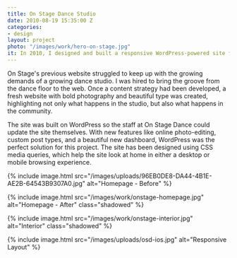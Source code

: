```yaml
---
title: On Stage Dance Studio
date: 2010-08-19 15:35:00 Z
categories:
- design
layout: project
photo: "/images/work/hero-on-stage.jpg"
it: In 2010, I designed and built a responsive WordPress-powered site for Stratford's leading dance studio, 
---
```


On Stage's previous website struggled to keep up with the growing demands of a growing dance studio. I was hired to bring the groove from the dance floor to the web. Once a content strategy had been developed, a fresh website with bold photography and beautiful type was created, highlighting not only what happens in the studio, but also what happens in the community.

The site was built on WordPress so the staff at On Stage Dance could update the site themselves. With new features like online photo-editing, custom post types, and a beautiful new dashboard, WordPress was the perfect solution for this project. The site has been designed using CSS media queries, which help the site look at home in either a desktop or mobile browsing experience.

{% include image.html src="/images/uploads/96EB0DE8-DA44-4B1E-AE2B-64543B9307A0.jpg" alt="Homepage - Before" %}

{% include image.html src="/images/work/onstage-homepage.jpg" alt="Homepage - After" class="shadowed" %}

{% include image.html src="/images/work/onstage-interior.jpg" alt="Interior" class="shadowed" %}

{% include image.html src="/images/uploads/osd-ios.jpg" alt="Responsive Layout" %}